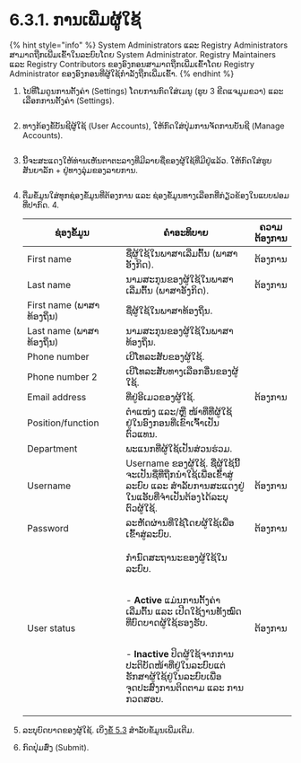 # 6.3.1. ການເພີ່ມຜູ້ໃຊ້

{% hint style="info" %}
System Administrators ແລະ Registry Administrators ສາມາດຖືກເພີ່ມເຂົ້າໃນລະບົບໂດຍ System Administrator. Registry Maintainers ແລະ Registry Contributors ຂອງອົງກອນສາມາດຖືກເພີ່ມເຂົ້າໂດຍ Registry Administrator ຂອງອົງກອນທີ່ຜູ້ໃຊ້ກໍາລັງຖືກເພີ່ມເຂົ້າ.
{% endhint %}

1.  ໄປທີ່ໂມດູນການຕັ້ງຄ່າ (Settings) ໂດຍການກົດໃສ່ເມນູ (ຮູບ 3 ຂີດແຈມູມຂວາ) ແລະ ເລືອກການຕັ້ງຄ່າ (Settings).

    <figure><img src="https://lh4.googleusercontent.com/rqxZhGxR4Zc-TQuUNj9mw0iEiwIwN1eAACYIbi55NJnzGSjH06yH1DG-VI-NPu0kk1c3F67vhqEv6flPGEINT4PMYu__4lFMn1tTaU9scMXw3Ng6t0KuB8_HmCadClFUnhFqonJzQ5Tdg8hpQExOfQrCy9cuZ40nLkXx5RC-K4zsY7BZzOCtXk4DHA" alt=""><figcaption></figcaption></figure>
2.  ທາງກ້ອງຂໍ້ບັນຊີຜູ້ໃຊ້ (User Accounts), ໃຫ້ກົດໃສ່ປຸ່ມການຈັດການບັນຊີ (Manage Accounts).

    <figure><img src="https://lh5.googleusercontent.com/iY-i15Toiw8x_IO2Tmxo--MzNbW32pqAzGdaIDnYq2HF9DkMbpW0aCEqJlH-POq8K0if0rCmUdNqNVzGHTtOD5Vc5iXXlYMrZsqbqWJ4Kjk9Bp3Mxpd_mpqa3sCP1VOc8e9SiNZ-FpTICUlucI6syM3amu29aioueQ822aQz_C8Zmqn_dXQEktMy" alt=""><figcaption></figcaption></figure>
3.  ນີ້ຈະສະແດງໃຫ້ທ່ານເຫັນຕາຕະລາງທີ່ມີລາຍຊື່ຂອງຜູ້ໃຊ້ທີ່ມີຢູ່ແລ້ວ. ໃຫ້ກົດໃສ່ຮູບສັນຍາລັກ + ຢູ່ທາງລຸ່ມຂອງລາຍການ.

    <figure><img src="https://lh5.googleusercontent.com/YESK1fozcAcYrPuZBbKlmK5SgFLb-0ctB2a7f_QQUWwiP9v0P7Ia2ckAoC-TcLyfpx_0zv0g1VlYjRH8lj_hOQGm0Sz6GWy8UuSofxOO3uQ3lUCS9hJoUNIvsBAHOJ3J4d7HCoYdQGPLO7ctR_sUopC1owKBQMy2kJgJT_CEss6dMs3-8RdCAf0n" alt=""><figcaption></figcaption></figure>
4. ຕື່ມຂໍ້ມູນໃສ່ທຸກຊ່ອງຂໍ້ມູນທີ່ຕ້ອງການ ແລະ ຊ່ອງຂໍ້ມູນທາງເລືອກທີ່ກ່ຽວຂ້ອງໃນແບບຟອມທີ່ປາກົດ.
   4. <table><thead><tr><th width="180">ຊ່ອງຂໍ້ມູນ</th><th width="299">ຄຳອະທິບາຍ</th><th>ຄວາມຕ້ອງການ</th></tr></thead><tbody><tr><td>First name</td><td>ຊື່ຜູ້ໃຊ້ໃນພາສາເລີ່ມຕົ້ນ (ພາສາອັງກິດ).</td><td>ຕ້ອງການ</td></tr><tr><td>Last name</td><td>ນາມສະກຸນຂອງຜູ້ໃຊ້ໃນພາສາເລີ່ມຕົ້ນ (ພາສາອັງກິດ).</td><td>ຕ້ອງການ</td></tr><tr><td>First name (ພາສາທ້ອງຖິ່ນ)</td><td>ຊື່ຜູ້ໃຊ້ໃນພາສາທ້ອງຖິ່ນ.</td><td></td></tr><tr><td>Last name (ພາສາທ້ອງຖິ່ນ)</td><td>ນາມສະກຸນຂອງຜູ້ໃຊ້ໃນພາສາທ້ອງຖິ່ນ.</td><td></td></tr><tr><td>Phone number</td><td>ເບີໂທລະສັບຂອງຜູ້ໃຊ້.</td><td></td></tr><tr><td>Phone number 2</td><td>ເບີໂທລະສັບທາງເລືອກອື່ນຂອງຜູ້ໃຊ້.</td><td></td></tr><tr><td>Email address</td><td>ທີ່ຢູ່ອີເມວຂອງຜູ້ໃຊ້.</td><td>ຕ້ອງການ</td></tr><tr><td>Position/function</td><td>ຕຳແໜ່ງ ແລະ/ຫຼື ໜ້າທີ່ທີ່ຜູ້ໃຊ້ຢູ່ໃນອົງກອນທີ່ເຂົາເຈົ້າເປັນຕົວແທນ.</td><td></td></tr><tr><td>Department</td><td>ພະແນກທີ່ຜູ້ໃຊ້ເປັນສ່ວນຮ່ວມ.</td><td></td></tr><tr><td>Username</td><td>Username ຂອງຜູ້ໃຊ້. ຊື່ຜູ້ໃຊ້ນີ້ຈະເປັນຊື່ທີ່ຖືກນໍາໃຊ້ເພື່ອເຂົ້າສູ່ລະບົບ ແລະ ສໍາລັບການສະແດງຢູ່ໃນແອັບທີ່ຈໍາເປັນຕ້ອງໄດ້ລະບຸຕົວຜູ້ໃຊ້.</td><td>ຕ້ອງການ</td></tr><tr><td>Password</td><td>ລະຫັດຜ່ານທີ່ໃຊ້ໂດຍຜູ້ໃຊ້ເພື່ອເຂົ້າສູ່ລະບົບ.</td><td>ຕ້ອງການ</td></tr><tr><td>User status</td><td><p>ກໍານົດສະຖານະຂອງຜູ້ໃຊ້ໃນລະບົບ.</p><p><br>- <strong>Active</strong> ແມ່ນການຕັ້ງຄ່າເລີ່ມຕົ້ນ ແລະ ເປີດໃຊ້ງານທັງໝົດທີ່ບົດບາດຜູ້ໃຊ້ຮອງຮັບ.</p><p><br>- <strong>Inactive</strong> ປິດຜູ້ໃຊ້ຈາກການປະຕິບັດໜ້າທີ່ຢູ່ໃນລະບົບແຕ່ຮັກສາຜູ້ໃຊ້ຢູ່ໃນລະບົບເພື່ອຈຸດປະສົງການຕິດຕາມ ແລະ ການກວດສອບ.</p></td><td>ຕ້ອງການ</td></tr></tbody></table>
5. ລະບຸບົດບາດຂອງຜູ້ໃຊ້. ເບິ່ງ[ຂໍ້ 5.3](../../geoprism-registry-key-components/5.3-user-roles-and-their-rights/) ສໍາລັບຂໍ້ມູນເພີ່ມເຕີມ.
6. ກົດປຸ່ມສົ່ງ (Submit).
